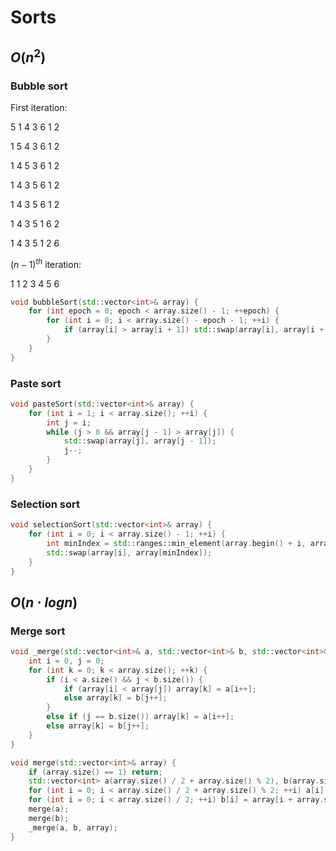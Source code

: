 # Sorts

## $O(n^2)$

### Bubble  sort

First iteration:

5 1 4 3 6 1 2

1 5 4 3 6 1 2

1 4 5 3 6 1 2

1 4 3 5 6 1 2

1 4 3 5 6 1 2

1 4 3 5 1 6 2

1 4 3 5 1 2 6

$(n - 1)^{th}$ iteration:

1 1 2 3 4 5 6

```cpp
void bubbleSort(std::vector<int>& array) {
    for (int epoch = 0; epoch < array.size() - 1; ++epoch) {
        for (int i = 0; i < array.size() - epoch - 1; ++i) {
            if (array[i] > array[i + 1]) std::swap(array[i], array[i + 1]);
        }
    }
}
```

### Paste sort

```cpp
void pasteSort(std::vector<int>& array) {
    for (int i = 1; i < array.size(); ++i) {
        int j = i;
        while (j > 0 && array[j - 1] > array[j]) {
            std::swap(array[j], array[j - 1]);
            j--;
        }
    }
}
```

### Selection sort

```cpp
void selectionSort(std::vector<int>& array) {
    for (int i = 0; i < array.size() - 1; ++i) {
        int minIndex = std::ranges::min_element(array.begin() + i, array.end()) - array.begin();
        std::swap(array[i], array[minIndex]);
    }
}
```

## $O(n \cdot log n)$

### Merge sort

```cpp
void _merge(std::vector<int>& a, std::vector<int>& b, std::vector<int>& array) {
    int i = 0, j = 0;
    for (int k = 0; k < array.size(); ++k) {
        if (i < a.size() && j < b.size()) {
            if (array[i] < array[j]) array[k] = a[i++];
            else array[k] = b[j++];
        }
        else if (j == b.size()) array[k] = a[i++];
        else array[k] = b[j++];
    }
}

void merge(std::vector<int>& array) {
    if (array.size() == 1) return;
    std::vector<int> a(array.size() / 2 + array.size() % 2), b(array.size() / 2);
    for (int i = 0; i < array.size() / 2 + array.size() % 2; ++i) a[i] = array[i];
    for (int i = 0; i < array.size() / 2; ++i) b[i] = array[i + array.size() / 2];
    merge(a);
    merge(b);
    _merge(a, b, array);
}
```
